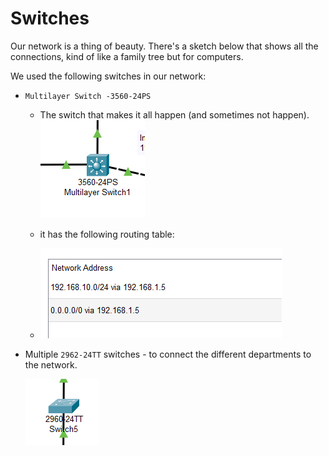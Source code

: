 # Switches

Our network is a thing of beauty. There's a sketch below that shows all the connections, kind of like a family tree but for computers.

We used the following switches in our network:

- `Multilayer Switch -3560-24PS ` 
   -   The switch that makes it all happen (and sometimes not happen).
    ![alt text](assets/multilayer.png)

     - it has the following routing table:
   - 
     ![alt text](assets/routing-multilayer.png)

- Multiple `2962-24TT` switches - to connect the different departments to the network.
  
     ![alt text](assets/switch.png)


